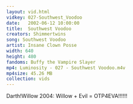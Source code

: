 ```yaml
---
layout: vid.html
vidkey: 027-Southwest_Voodoo
date:   2002-06-12 10:00:00
title:  Southwest Voodoo
creators: Shimmertwins
song: Southwest Voodoo
artist: Insane Clown Posse
width: 640
height: 480
fandoms: Buffy the Vampire Slayer
mp4: Luminosity - 027 - Southwest Voodoo.m4v
mp4size: 45.26 MB
collection: vids
---
```


  <div>
  Darth!Willow 2004: Willow + Evil = OTP4EVA!!!!!!
  </div>
  